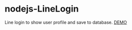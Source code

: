 # nodejs-LineLogin
Line login to show user profile and save to database.
[DEMO](http://marcus-line-login.azurewebsites.net)